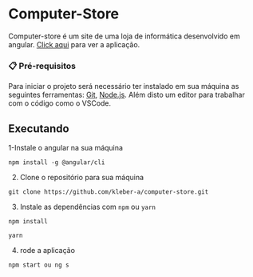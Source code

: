 # Computer-Store

Computer-store é um site de uma loja de informática desenvolvido em angular. [Click aqui](https://kleber-a.github.io/computer-store/) para ver a aplicação.

### 📋 Pré-requisitos
Para iniciar o projeto será necessário ter instalado em sua máquina as seguintes ferramentas: [Git](https://git-scm.com), [Node.js](https://nodejs.org/en/). Além disto  um editor para trabalhar com o código como o VSCode.

## Executando
1-Instale o angular na sua máquina

```
npm install -g @angular/cli
```
2. Clone o repositório para sua máquina

```
git clone https://github.com/kleber-a/computer-store.git
```

3. Instale as dependências com `npm` ou `yarn`

```
npm install
```

```
yarn
```

4. rode a aplicação 

```
npm start ou ng s
```
